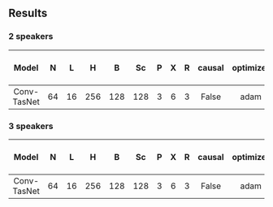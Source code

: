 ## Results
### 2 speakers
| Model | N | L | H | B | Sc | P | X | R | causal | optimizer | lr | SI-SDRi [dB] | SDRi [dB] | PESQ |
| :---: | :---: | :---: | :---: | :---: | :---: | :---: | :---: | :---: | :---: | :---: | :---: | :---: | :---: | :---: |
| Conv-TasNet | 64 | 16 | 256 | 128 | 128 | 3 | 6 | 3 | False | adam | 1e-3 | 15.6 |  | 3.29 |

### 3 speakers
| Model | N | L | H | B | Sc | P | X | R | causal | optimizer | lr | SI-SDRi [dB] | SDRi [dB] | PESQ |
| :---: | :---: | :---: | :---: | :---: | :---: | :---: | :---: | :---: | :---: | :---: | :---: | :---: | :---: | :---: |
| Conv-TasNet | 64 | 16 | 256 | 128 | 128 | 3 | 6 | 3 | False | adam | 1e-3 |  |  |  |